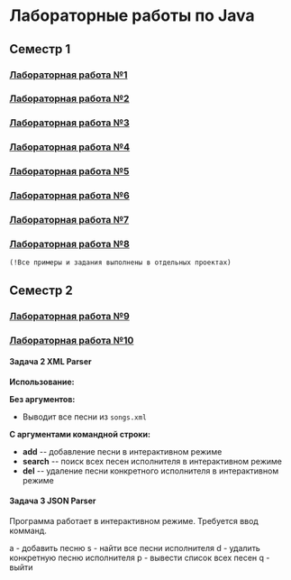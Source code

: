 # Лабораторные работы по Java

## Семестр 1
### [Лабораторная работа №1](https://github.com/AMaslyakov/LabsJava/tree/main/src/lr1)
### [Лабораторная работа №2](https://github.com/AMaslyakov/LabsJava/tree/main/src/lr2)
### [Лабораторная работа №3](https://github.com/AMaslyakov/LabsJava/tree/main/src/lr3)
### [Лабораторная работа №4](https://github.com/AMaslyakov/LabsJava/tree/main/src/lr4)
### [Лабораторная работа №5](https://github.com/AMaslyakov/LabsJava/tree/main/src/lr5)
### [Лабораторная работа №6](https://github.com/AMaslyakov/LabsJava/tree/main/src/lr6)
### [Лабораторная работа №7](https://github.com/AMaslyakov/LabsJava/tree/main/src/lr7)
### [Лабораторная работа №8](https://github.com/AMaslyakov/LabsJava/tree/main/src/lr8)
    (!Все примеры и задания выполнены в отдельных проектах)

## Семестр 2
### [Лабораторная работа №9](https://github.com/AMaslyakov/LabsJava/tree/main/src/lr9)
### [Лабораторная работа №10](https://github.com/AMaslyakov/LabsJava/tree/main/src/lr10)
#### Задача 2  XML Parser

**Использование:**

**Без аргументов:**
- Выводит все песни из `songs.xml`

**С аргументами командной строки:**
- **add** -- добавление песни в интерактивном режиме
- **search** -- поиск всех песен исполнителя в интерактивном режиме
- **del** -- удаление песни конкретного исполнителя в интерактивном режиме

#### Задача 3 JSON Parser

Программа работает в интерактивном режиме.
Требуется ввод комманд.

a - добавить песню
s - найти все песни исполнителя
d - удалить конкретную песню исполнителя
p - вывести список всех песен
q - выйти
